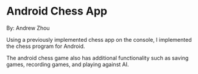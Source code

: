 # Android Chess App
By: Andrew Zhou

Using a previously implemented chess app on the console, I implemented the chess program for Android. 

The android chess game also has additional functionality such as saving games, recording games, and playing against AI.
